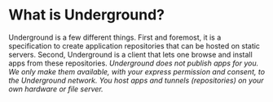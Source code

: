 # What is Underground?

Underground is a few different things. First and foremost, it is a specification to create application repositories that can be hosted on static servers. Second, Underground is a client that lets one browse and install apps from these repositories. _Underground does not publish apps for you. We only make them available, with your express permission and consent, to the Underground network. You host apps and tunnels (repositories) on your own hardware or file server._

